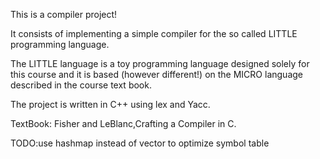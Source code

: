 This is a compiler project!

It consists of implementing a simple compiler for the so called LITTLE programming language. 

The LITTLE language is a toy programming language designed solely for this course and it is based (however different!) on the MICRO language described in the course text book.

The project is written in C++ using lex and Yacc.

TextBook: Fisher and LeBlanc,Crafting a Compiler in C.


TODO:use hashmap instead of vector to optimize symbol table
